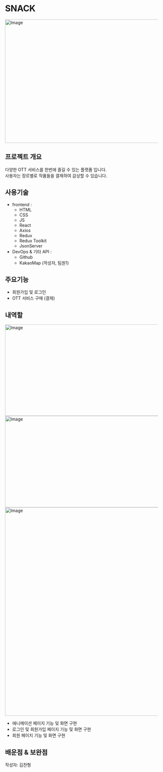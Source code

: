 # SNACK
<img width="800" height="407" alt="Image" src="https://github.com/user-attachments/assets/cf231626-7e0b-47e3-9c20-f1d9be0ce2e3" />  

## 프로젝트 개요
다양한 OTT 서비스를 한번에 즐길 수 있는 플랫폼 입니다.  
사용자는 장르별로 작품들을 결제하여 감상할 수 있습니다. 

## 사용기술
- frontend :
  - HTML
  - CSS
  - JS
  - React
  - Axios
  - Redux
  - Redux Toolkit
  - JsonServer
- DevOps & 기타 API :
  - Github
  - KakaoMap (작성자, 팀원1) 
## 주요기능
- 회원가입 및 로그인
- OTT 서비스 구매 (결제)
## 내역할
<img width="600" height="301" alt="Image" src="https://github.com/user-attachments/assets/8dded1cd-4b2a-4e24-9bce-3e9c1d12be4e" />  
<img width="600" height="301" alt="Image" src="https://github.com/user-attachments/assets/cea1940e-8b2e-4307-baf1-fec7305cd481" /> 
<img width="1369" height="686" alt="Image" src="https://github.com/user-attachments/assets/59a4879d-c63e-4e20-9429-9e8b0ca8110f" />

- 애니메이션 페이지 기능 및 화면 구현
- 로그인 및 회원가입 페이지 기능 및 화면 구현
- 회원 페이지 기능 및 화면 구현
## 배운점 & 보완점

작성자: 김찬형

